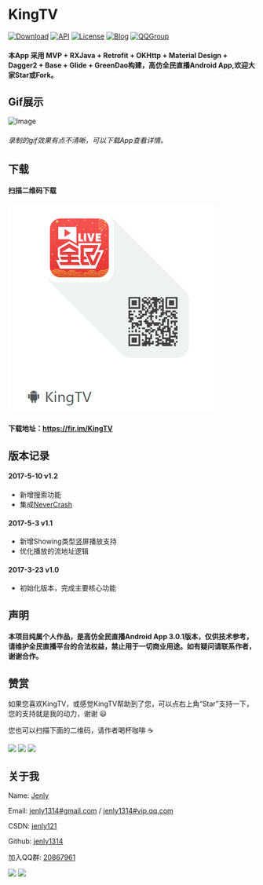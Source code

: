 
# KingTV
[![Download](https://img.shields.io/badge/download-App-blue.svg)](https://raw.githubusercontent.com/jenly1314/KingsTV/master/app/app-release.apk)
[![API](https://img.shields.io/badge/API-15%2B-blue.svg?style=flat)](https://android-arsenal.com/api?level=15)
[![License](https://img.shields.io/badge/license-MIT-blue.svg)](https://opensource.org/licenses/mit-license.php)
[![Blog](https://img.shields.io/badge/blog-Jenly-9933CC.svg)](http://blog.csdn.net/jenly121)
[![QQGroup](https://img.shields.io/badge/QQGroup-20867961-blue.svg)](http://shang.qq.com/wpa/qunwpa?idkey=8fcc6a2f88552ea44b1411582c94fd124f7bb3ec227e2a400dbbfaad3dc2f5ad)

####    本App 采用 MVP + RXJava + Retrofit + OKHttp + Material Design + Dagger2 + Base + Glide + GreenDao构建，高仿全民直播Android App,欢迎大家Star或Fork。

## Gif展示

![Image](pictures/gif.gif)
###### 录制的gif效果有点不清晰，可以下载App查看详情。

## 下载

####    扫描二维码下载
![QR_CODE](pictures/QR_KingTV.png)
####    下载地址：https://fir.im/KingTV

## 版本记录

#### 2017-5-10    v1.2
*  新增搜索功能
*  集成[NeverCrash](https://github.com/jenly1314/NeverCrash)

#### 2017-5-3    v1.1
*  新增Showing类型竖屏播放支持
*  优化播放的流地址逻辑

#### 2017-3-23    v1.0
*  初始化版本，完成主要核心功能

## 声明
####    本项目纯属个人作品，是高仿全民直播Android App 3.0.1版本，仅供技术参考，请维护全民直播平台的合法权益，禁止用于一切商业用途。如有疑问请联系作者，谢谢合作。

## 赞赏
如果您喜欢KingTV，或感觉KingTV帮助到了您，可以点右上角“Star”支持一下，您的支持就是我的动力，谢谢 :smiley:<p>
您也可以扫描下面的二维码，请作者喝杯咖啡 :coffee:
    <div>
        <img src="https://jenly1314.github.io/image/pay/wxpay.png" width="280" heght="350">
        <img src="https://jenly1314.github.io/image/pay/alipay.png" width="280" heght="350">
        <img src="https://jenly1314.github.io/image/pay/qqpay.png" width="280" heght="350">
    </div>

## 关于我
   Name: <a title="关于作者" href="https://about.me/jenly1314" target="_blank">Jenly</a>

   Email: <a title="欢迎邮件与我交流" href="mailto:jenly1314@gmail.com" target="_blank">jenly1314#gmail.com</a> / <a title="给我发邮件" href="mailto:jenly1314@vip.qq.com" target="_blank">jenly1314#vip.qq.com</a>

   CSDN: <a title="CSDN博客" href="http://blog.csdn.net/jenly121" target="_blank">jenly121</a>

   Github: <a title="Github开源项目" href="https://github.com/jenly1314" target="_blank">jenly1314</a>

   加入QQ群: <a title="点击加入QQ群" href="http://shang.qq.com/wpa/qunwpa?idkey=8fcc6a2f88552ea44b1411582c94fd124f7bb3ec227e2a400dbbfaad3dc2f5ad" target="_blank">20867961</a>
   <div>
       <img src="https://jenly1314.github.io/image/jenly666.png">
       <img src="https://jenly1314.github.io/image/qqgourp.png">
   </div>



